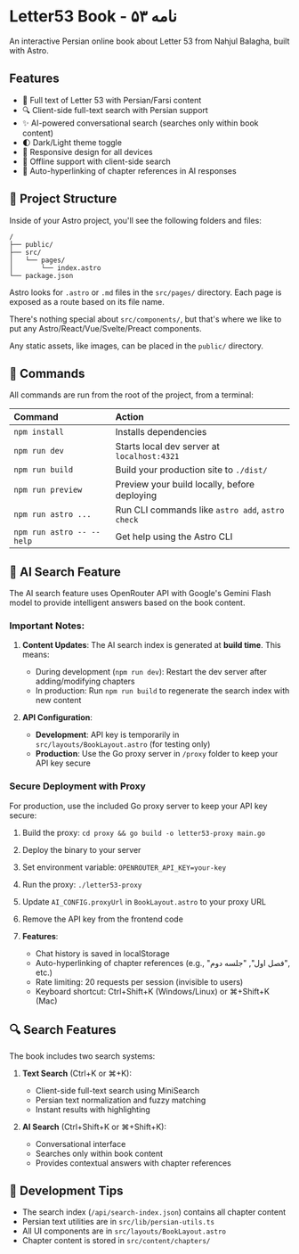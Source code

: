 # Letter53 Book - نامه ۵۳

An interactive Persian online book about Letter 53 from Nahjul Balagha, built with Astro.

## Features

- 📖 Full text of Letter 53 with Persian/Farsi content
- 🔍 Client-side full-text search with Persian support
- ✨ AI-powered conversational search (searches only within book content)
- 🌓 Dark/Light theme toggle
- 📱 Responsive design for all devices
- 💾 Offline support with client-side search
- 🔗 Auto-hyperlinking of chapter references in AI responses

## 🚀 Project Structure

Inside of your Astro project, you'll see the following folders and files:

```text
/
├── public/
├── src/
│   └── pages/
│       └── index.astro
└── package.json
```

Astro looks for `.astro` or `.md` files in the `src/pages/` directory. Each page is exposed as a route based on its file name.

There's nothing special about `src/components/`, but that's where we like to put any Astro/React/Vue/Svelte/Preact components.

Any static assets, like images, can be placed in the `public/` directory.

## 🧞 Commands

All commands are run from the root of the project, from a terminal:

| Command                   | Action                                           |
| :------------------------ | :----------------------------------------------- |
| `npm install`             | Installs dependencies                            |
| `npm run dev`             | Starts local dev server at `localhost:4321`      |
| `npm run build`           | Build your production site to `./dist/`          |
| `npm run preview`         | Preview your build locally, before deploying     |
| `npm run astro ...`       | Run CLI commands like `astro add`, `astro check` |
| `npm run astro -- --help` | Get help using the Astro CLI                     |

## 🤖 AI Search Feature

The AI search feature uses OpenRouter API with Google's Gemini Flash model to provide intelligent answers based on the book content.

### Important Notes:

1. **Content Updates**: The AI search index is generated at **build time**. This means:
   - During development (`npm run dev`): Restart the dev server after adding/modifying chapters
   - In production: Run `npm run build` to regenerate the search index with new content

2. **API Configuration**: 
   - **Development**: API key is temporarily in `src/layouts/BookLayout.astro` (for testing only)
   - **Production**: Use the Go proxy server in `/proxy` folder to keep your API key secure
   
### Secure Deployment with Proxy

For production, use the included Go proxy server to keep your API key secure:

1. Build the proxy: `cd proxy && go build -o letter53-proxy main.go`
2. Deploy the binary to your server
3. Set environment variable: `OPENROUTER_API_KEY=your-key`
4. Run the proxy: `./letter53-proxy`
5. Update `AI_CONFIG.proxyUrl` in `BookLayout.astro` to your proxy URL
6. Remove the API key from the frontend code

3. **Features**:
   - Chat history is saved in localStorage
   - Auto-hyperlinking of chapter references (e.g., "فصل اول", "جلسه دوم", etc.)
   - Rate limiting: 20 requests per session (invisible to users)
   - Keyboard shortcut: Ctrl+Shift+K (Windows/Linux) or ⌘+Shift+K (Mac)

## 🔍 Search Features

The book includes two search systems:

1. **Text Search** (Ctrl+K or ⌘+K):
   - Client-side full-text search using MiniSearch
   - Persian text normalization and fuzzy matching
   - Instant results with highlighting

2. **AI Search** (Ctrl+Shift+K or ⌘+Shift+K):
   - Conversational interface
   - Searches only within book content
   - Provides contextual answers with chapter references

## 📝 Development Tips

- The search index (`/api/search-index.json`) contains all chapter content
- Persian text utilities are in `src/lib/persian-utils.ts`
- All UI components are in `src/layouts/BookLayout.astro`
- Chapter content is stored in `src/content/chapters/`
